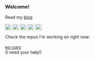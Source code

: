 ### Welcome!

Read my [blog](https://h1alexbel.github.io)

[<img align="left" alt="h1alexbel | Stackoverflow" width="22px" src="https://cdn.jsdelivr.net/npm/simple-icons@3.13.0/icons/stackoverflow.svg" />](https://stackoverflow.com/users/19147117/h1alexbel)
[<img align="left" alt="h1alexbel | Twitter" width="22px" src="https://cdn.jsdelivr.net/npm/simple-icons@3.13.0/icons/twitter.svg" />](https://https://twitter.com/intent/follow?screen_name=h1alexbel)
[<img align="left" alt="h1alexbel | Telegram" width="22px" src="https://cdn.jsdelivr.net/npm/simple-icons@3.13.0/icons/telegram.svg" />](https://t.me/h1alexbel)
[<img align="left" alt="h1alexbel | Gmail" width="22px" src="https://cdn.jsdelivr.net/npm/simple-icons@v3/icons/gmail.svg" />](mailto:abialiauski.dev@gmail.com)
[<img align="left" alt="h1alexbel | LinkedIn" width="22px" src="https://cdn.jsdelivr.net/npm/simple-icons@v3/icons/linkedin.svg" />](https://www.linkedin.com/in/h1alexbel)
<br>
<br>
Check the repos I'm working on right now:
<br>
<br>
 [eo-cqrs](https://github.com/eo-cqrs)
<br>
(I need your help!)
